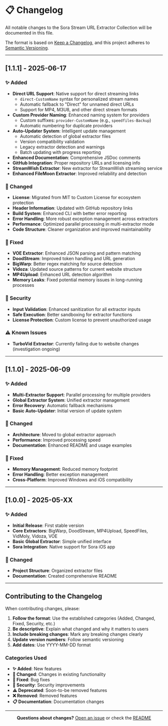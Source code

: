 # 📋 Changelog

All notable changes to the Sora Stream URL Extractor Collection will be documented in this file.

The format is based on [Keep a Changelog](https://keepachangelog.com/en/1.0.0/),
and this project adheres to [Semantic Versioning](https://semver.org/spec/v2.0.0.html).

---

## [1.1.1] - 2025-06-17

### ✨ Added
- **Direct URL Support**: Native support for direct streaming links
  - `direct-CustomName` syntax for personalized stream names
  - Automatic fallback to "Direct" for unnamed direct URLs
  - Support for MP4, M3U8, and other direct stream formats
- **Custom Provider Naming**: Enhanced naming system for providers
  - Custom suffixes: `provider-CustomName` (e.g., `speedfiles-Backup`)
  - Automatic numbering for duplicate providers
- **Auto-Updater System**: Intelligent update management
  - Automatic detection of global extractor files
  - Version compatibility validation
  - Legacy extractor detection and warnings
  - Batch updating with progress reporting
- **Enhanced Documentation**: Comprehensive JSDoc comments
- **GitHub Integration**: Proper repository URLs and licensing info
- **StreamWish Extractor**: New extractor for StreamWish streaming service
- **Enhanced FileMoon Extractor**: Improved reliability and detection

### 🔄 Changed
- **License**: Migrated from MIT to Custom License for ecosystem protection
- **Header Information**: Updated with GitHub repository links
- **Build System**: Enhanced CLI with better error reporting
- **Error Handling**: More robust exception management across extractors
- **Performance**: Optimized parallel processing in multi-extractor mode
- **Code Structure**: Cleaner organization and improved maintainability

### 🐛 Fixed
- **VOE Extractor**: Enhanced JSON parsing and pattern matching
- **DoodStream**: Improved token handling and URL generation
- **BigWarp**: Better regex matching for source detection
- **Vidoza**: Updated source patterns for current website structure
- **MP4Upload**: Enhanced URL detection algorithm
- **Memory Leaks**: Fixed potential memory issues in long-running processes

### 🔐 Security
- **Input Validation**: Enhanced sanitization for all extractor inputs
- **Safe Execution**: Better sandboxing for extractor functions
- **License Protection**: Custom license to prevent unauthorized usage

### ⚠️ Known Issues
- **TurboVid Extractor**: Currently failing due to website changes (investigation ongoing)

---

## [1.1.0] - 2025-06-09

### ✨ Added
- **Multi-Extractor Support**: Parallel processing for multiple providers
- **Global Extractor System**: Unified extractor management
- **Error Recovery**: Automatic fallback mechanisms
- **Basic Auto-Updater**: Initial version of update system

### 🔄 Changed
- **Architecture**: Moved to global extractor approach
- **Performance**: Improved processing speed
- **Documentation**: Enhanced README and usage examples

### 🐛 Fixed
- **Memory Management**: Reduced memory footprint
- **Error Handling**: Better exception management
- **Cross-Platform**: Improved Windows and iOS compatibility

---

## [1.0.0] - 2025-05-XX

### ✨ Added
- **Initial Release**: First stable version
- **Core Extractors**: BigWarp, DoodStream, MP4Upload, SpeedFiles, VidMoly, Vidoza, VOE
- **Basic Global Extractor**: Simple unified interface
- **Sora Integration**: Native support for Sora iOS app

### 🔄 Changed
- **Project Structure**: Organized extractor files
- **Documentation**: Created comprehensive README

---

## Contributing to the Changelog

When contributing changes, please:

1. **Follow the format**: Use the established categories (Added, Changed, Fixed, Security, etc.)
2. **Be descriptive**: Explain what changed and why it matters to users
3. **Include breaking changes**: Mark any breaking changes clearly
4. **Update version numbers**: Follow semantic versioning
5. **Add dates**: Use YYYY-MM-DD format

### Categories Used

- **✨ Added**: New features
- **🔄 Changed**: Changes in existing functionality  
- **🐛 Fixed**: Bug fixes
- **🔐 Security**: Security improvements
- **⚠️ Deprecated**: Soon-to-be removed features
- **❌ Removed**: Removed features
- **📋 Documentation**: Documentation changes

---

<div align="center">

**Questions about changes?** [Open an issue](https://github.com/JMcrafter26/sora-streamurl-extractors/issues) or check the [README](./README.md)

</div>
